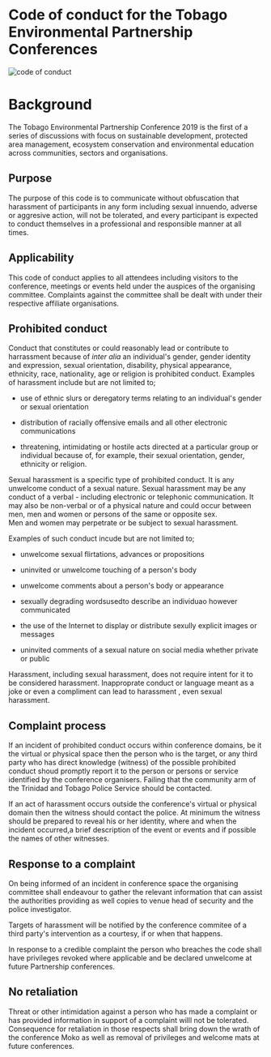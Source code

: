 # Code of conduct for the Tobago Environmental Partnership Conferences
<!-- now the image -->
![code of conduct](https://apbjpq.bl.files.1drv.com/y4m39GE-7V8M56RGvt7Ty6jiMIViv6vYiN3VbssZHevswvS-WgeSeuX26iA8P-r09m0pYldeBtM_cLf252tvGKhaVuRZqBsXHq6lEoTAvFIx44FUtEHNxSQBxvNYz071k11JNccwRfbSgfjHYANrC2JNn87p7VNrUZvCWqKFrn-Cz_kp5cjwmvzAFRVaX1gp_GA74YhaM1geUyce0JG_W0xEw?width=1186&height=400&cropmode=none)

# Background
The Tobago Environmental Partnership Conference 2019 is the first of a series of discussions with focus on sustainable development, protected area management, ecosystem conservation and environmental education across communities, sectors and organisations.         


## Purpose

The purpose of this code is to communicate without obfuscation that harassment of participants in any form including sexual innuendo, adverse or aggresive action, will not be tolerated, and every participant is expected to conduct themselves in a professional and responsible manner at all times.     


## Applicability

This code of conduct applies to all attendees including visitors to the conference, meetings or events held under the auspices of the organising committee. Complaints against the committee shall be dealt with under their respective affiliate organisations.    

## Prohibited conduct

Conduct that constitutes or could reasonably lead or contribute  to harrassment because of *inter alia* an individual's gender, gender identity and expression, sexual orientation, disability, physical appearance, ethnicity, race, nationality, age or religion is prohibited conduct. Examples of harassment include but are not limited to;

-    use of ethnic slurs or deregatory terms relating to an individual's gender or sexual orientation

-    distribution of racially offensive emails and all other electronic communications

-    threatening, intimidating or hostile acts directed at a particular group or individual because of, for example, their sexual orientation, gender, ethnicity or religion.           

Sexual harassment is a specific type of prohibited conduct. It is any unwelcome conduct of a sexual nature. Sexual harassment may be any conduct of a verbal - including electronic or telephonic communication. It may also be non-verbal or of a physical nature and could occur between men, men and women or persons of the same or opposite sex.      
 Men and women may perpetrate or be subject to sexual harassment. 

Examples of such conduct incude but are not limited to;

-    unwelcome sexual flirtations, advances or propositions

-    uninvited or unwelcome touching of a person's body

-    unwelcome comments about a person's body or appearance

-    sexually degrading wordsusedto describe an individuao however communicated

-    the use of the Internet to display or distribute sexully explicit images or messages

-   uninvited comments of a sexual nature on social media whether private or public   


Harassment, including sexual harassment, does not require intent for it to be considered harassment. Inapproprate conduct or language meant as a joke or even a compliment can lead to harassment , even sexual harassment. 


## Complaint process   

If an incident of prohibited conduct occurs within conference domains, be it the virtual  or physical space then the person who is the target, or any third party who has direct knowledge (witness) of the possible prohibited  conduct shoud promptly report it to the person or persons or service identified by the conference organisers. Failing that the community arm of the Trinidad and Tobago Police Service should be contacted.             

If an act of harassment occurs outside the conference's virtual or physical domain then the witness should contact the police. At minimum the witness should be prepared to reveal his or her identity, where and when the incident occurred,a brief description of the event or events and if possible the names of other witnesses.     

## Response to a complaint

On being informed of an incident in conference space the organising committee shall endeavour to gather the relevant information that can assist the authorities providing as well copies to venue  head of security and the police investigator.        

Targets of harassment will be notified by the conference commitee of a third party's intervention as a courtesy, if or when that happens. 

In response to a credible complaint the person who breaches the code shall have privileges revoked where applicable and be declared unwelcome at future Partnership conferences.

## No retaliation

Threat or other intimidation against a person who has made a complaint  or has provided information in support of a complaint willl not be tolerated. Consequence  for retaliation in those respects shall bring down the wrath of the conference Moko as well as removal of privileges and welcome mats at future conferences.    

